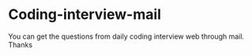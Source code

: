 # Coding-interview-mail
You can get the questions from daily coding interview web through mail. Thanks
